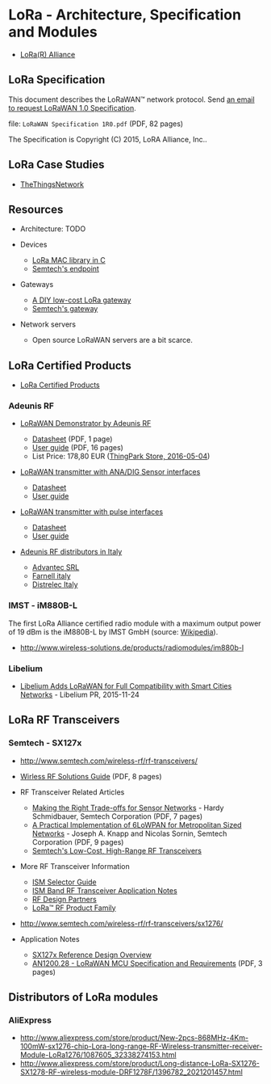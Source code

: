 # LoRa - Architecture, Specification and Modules

* [LoRa(R) Alliance](https://www.lora-alliance.org/)

## LoRa Specification

This document describes the LoRaWAN™ network protocol. Send [an email to request LoRaWAN 1.0 Specification](https://www.lora-alliance.org/Contact/RequestSpecificationForm.aspx).

file: `LoRaWAN Specification 1R0.pdf` (PDF, 82 pages)

The Specification is Copyright (C) 2015, LoRA Alliance, Inc..

## LoRa Case Studies

* [TheThingsNetwork](https://thethingsnetwork.org/)

## Resources

* Architecture: TODO

* Devices
	- [LoRa MAC library in C](http://www.research.ibm.com/labs/zurich/ics/lrsc/lmic.html)
	- [Semtech's endpoint](https://github.com/Lora-net/LoRaMac-node)

* Gateways
	- [A DIY low-cost LoRa gateway](http://cpham.perso.univ-pau.fr/LORA/RPIgateway.html)
	- [Semtech's gateway](https://github.com/Lora-net/lora_gateway)

* Network servers
	- Open source LoRaWAN servers are a bit scarce.

## LoRa Certified Products

* [LoRa Certified Products](https://www.lora-alliance.org/Products/Certified-Products)

### Adeunis RF

* [LoRaWAN Demonstrator by Adeunis RF](http://www.adeunis-rf.com/en/products/lorawan-products/lorawan-demonstrator-by-adeunis-rf)
  - [Datasheet](http://www.adeunis-rf.com/media/downloads/172/trad_file/eng/arf_lorawan_demonstrator_868_data_sheet_v1-2_gb.pdf) (PDF, 1 page)
  - [User guide](http://www.adeunis-rf.com/media/downloads/185/trad_file/eng/ug_lorawan_demonstrator_user_v1.1.pdf) (PDF, 16 pages)
  - List Price: 178,80 EUR ([ThingPark Store, 2016-05-04](http://actility.thingpark.com/thingpark-store/development-kit/171-lorawan-demonstrator.html))

* [LoRaWAN transmitter with ANA/DIG Sensor interfaces](http://www.adeunis-rf.com/en/products/lorawan-products/lorawan-sensors)
  - [Datasheet](http://www.adeunis-rf.com/media/downloads/173/trad_file/eng/arf_lorawan_sensors_data_sheet_v1-3-gb.pdf)
  - [User guide](http://www.adeunis-rf.com/media/downloads/184/trad_file/eng/arf8045_adeunis_lorawan_sensors_user_guide_v1.3_fr_gb.pdf)

* [LoRaWAN transmitter with pulse interfaces](http://www.adeunis-rf.com/en/products/lorawan-products/lorawan-pulse)  
  - [Datasheet](http://www.adeunis-rf.com/media/downloads/176/trad_file/eng/arf_lorawan_pulse_data_sheet_v1-3-gb.pdf)
  - [User guide](http://www.adeunis-rf.com/media/downloads/183/trad_file/eng/arf8046xx_adeunis_lorawan_pulse_user_guide_v1.4_fr_gb.pdf)

* [Adeunis RF distributors in Italy](http://www.adeunis-rf.com/fr/points-de-vente)
  - [Advantec SRL](http://www.advantec.it/radiomodem-adeunis/)
  - [Farnell italy](http://it.farnell.com/adeunis)
  - [Distrelec Italy](http://www.distrelec.it/manufacturer/adeunis/man_adeunis)

### IMST - iM880B-L

The first LoRa Alliance certified radio module with a maximum output power of 19 dBm is the iM880B-L by IMST GmbH (source: [Wikipedia](https://en.wikipedia.org/wiki/LPWAN)).

* http://www.wireless-solutions.de/products/radiomodules/im880b-l

### Libelium

* [Libelium Adds LoRaWAN for Full Compatibility with Smart Cities Networks](http://www.libelium.com/lorawan-waspmote-868-europe-900-915-us-433-mhz-asia-lora) - Libelium PR, 2015-11-24

## LoRa RF Transceivers

### Semtech - SX127x

* http://www.semtech.com/wireless-rf/rf-transceivers/

* [Wirless RF Solutions Guide](http://www.semtech.com/images/mediacenter/collateral/ism_sg.pdf) (PDF, 8 pages)

* RF Transceiver Related Articles
  - [Making the Right Trade-offs for Sensor Networks](http://www.semtech.com/rf-transceivers/right-tradeoffs-sensor-networks.pdf) - Hardy Schmidbauer, Semtech Corporation (PDF, 7 pages)
  - [A Practical Implementation of 6LoWPAN for Metropolitan Sized Networks](http://www.semtech.com/rf-transceivers/Practical_MAN-Semtech.pdf) - Joseph A. Knapp and Nicolas Sornin, Semtech Corporation (PDF, 9 pages)
  - [Semtech's Low-Cost, High-Range RF Transceivers](http://issuu.com/alexeeweb/docs/volume_84_-_simon_blyth)

* More RF Transceiver Information
  - [ISM Selector Guide](http://www.semtech.com/images/mediacenter/collateral/ism_sg.pdf)
  - [ISM Band RF Transceiver Application Notes](http://www.semtech.com/wireless-rf/ISM-Application-Notes/)
  - [RF Design Partners](http://www.semtech.com/wireless-rf/wireless-solutions/)
  - [LoRa™ RF Product Family](http://www.semtech.com/wireless-rf/lora.html)

* http://www.semtech.com/wireless-rf/rf-transceivers/sx1276/

* Application Notes
  - [SX127x Reference Design Overview](http://www.semtech.com/apps/filedown/down.php?file=AN1200.19_SX127x_RefDesign_STD.pdf)
  - [AN1200.28 - LoRaWAN MCU Specification and Requirements](http://www.semtech.com/apps/filedown/down.php?file=an1200_28_lorawan_mcu_specification_v2.pdf) (PDF, 3 pages)

## Distributors of LoRa modules

### AliExpress

* http://www.aliexpress.com/store/product/New-2pcs-868MHz-4Km-100mW-sx1276-chip-Lora-long-range-RF-Wireless-transmitter-receiver-Module-LoRa1276/1087605_32338274153.html
* http://www.aliexpress.com/store/product/Long-distance-LoRa-SX1276-SX1278-RF-wireless-module-DRF1278F/1396782_2021201457.html

<!-- EOF -->
